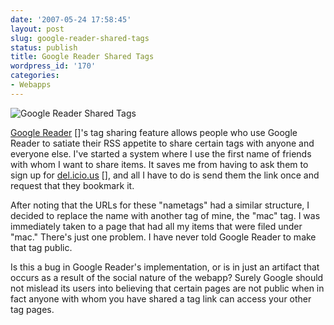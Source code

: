 ```yaml
---
date: '2007-05-24 17:58:45'
layout: post
slug: google-reader-shared-tags
status: publish
title: Google Reader Shared Tags
wordpress_id: '170'
categories:
- Webapps
---
```


![Google Reader Shared Tags](http://farm1.static.flickr.com/212/512702336_20d98702aa_o.png)

[Google Reader] []'s tag sharing feature allows people who use Google Reader to satiate their RSS appetite to share certain tags with anyone and everyone else.  I've started a system where I use the first name of friends with whom I want to share items.  It saves me from having to ask them to sign up for [del.icio.us] [], and all I have to do is send them the link once and request that they bookmark it.

[google reader]: http://www.google.com/reader/view/
[del.icio.us]: http://del.icio.us/

After noting that the URLs for these "nametags" had a similar structure, I decided to replace the name with another tag of mine, the "mac" tag.  I was immediately taken to a page that had all my items that were filed under "mac."  There's just one problem.  I have never told Google Reader to make that tag public.

Is this a bug in Google Reader's implementation, or is in just an artifact that occurs as a result of the social nature of the webapp?  Surely Google should not mislead its users into believing that certain pages are not public when in fact anyone with whom you have shared a tag link can access your other tag pages.
